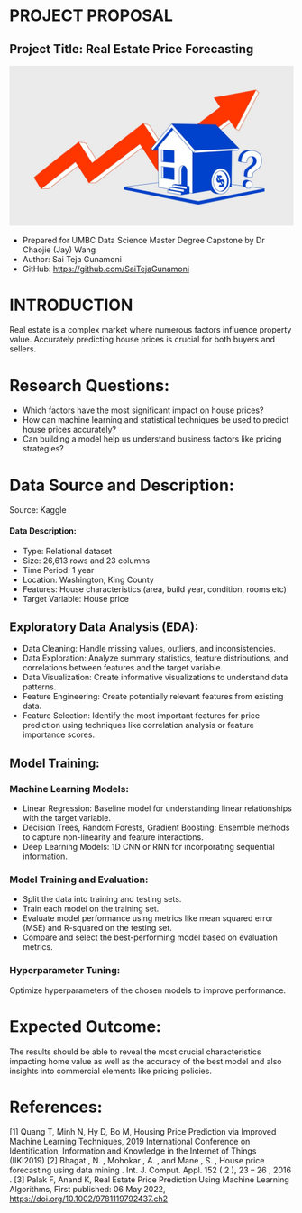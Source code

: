 # PROJECT PROPOSAL

## Project Title: Real Estate Price Forecasting
![ProfilePic](./Realestate.jpg)  
- Prepared for UMBC Data Science Master Degree Capstone by Dr Chaojie (Jay) Wang
- Author: Sai Teja Gunamoni
- GitHub: https://github.com/SaiTejaGunamoni

# INTRODUCTION
Real estate is a complex market where numerous factors influence property value. Accurately predicting house prices is crucial for both buyers and sellers.

# Research Questions:
- Which factors have the most significant impact on house prices?
- How can machine learning and statistical techniques be used to predict house prices accurately?
- Can building a model help us understand business factors like pricing strategies?

# Data Source and Description:
Source: Kaggle

#### Data Description:
- Type: Relational dataset
- Size: 26,613 rows and 23 columns
- Time Period: 1 year
- Location: Washington, King County
- Features: House characteristics (area, build year, condition, rooms etc)
- Target Variable: House price

## Exploratory Data Analysis (EDA):
- Data Cleaning: Handle missing values, outliers, and inconsistencies.
- Data Exploration: Analyze summary statistics, feature distributions, and correlations between features and the target variable.
- Data Visualization: Create informative visualizations to understand data patterns.
- Feature Engineering: Create potentially relevant features from existing data.
- Feature Selection: Identify the most important features for price prediction using techniques like correlation analysis or feature importance scores.

## Model Training: 
### Machine Learning Models:
- Linear Regression: Baseline model for understanding linear relationships with the target variable.
- Decision Trees, Random Forests, Gradient Boosting: Ensemble methods to capture non-linearity and feature interactions.
- Deep Learning Models: 1D CNN or RNN for incorporating sequential information.

### Model Training and Evaluation:
- Split the data into training and testing sets.
- Train each model on the training set.
- Evaluate model performance using metrics like mean squared error (MSE) and R-squared on the testing set.
- Compare and select the best-performing model based on evaluation metrics.

### Hyperparameter Tuning: 
Optimize hyperparameters of the chosen models to improve performance.

# Expected Outcome:
The results should be able to reveal the most crucial characteristics impacting home value as well as the accuracy of the best model and also insights into commercial elements like pricing policies.

# References:
[1] Quang T, Minh N, Hy D, Bo M, Housing Price Prediction via Improved Machine Learning Techniques, 2019 International Conference on Identification, Information and Knowledge in the Internet of Things (IIKI2019)
[2] Bhagat , N. , Mohokar , A. , and Mane , S. , House price forecasting using data mining . Int. J. Comput. Appl. 152 ( 2 ), 23 – 26 , 2016 .
[3] Palak F, Anand K, Real Estate Price Prediction Using Machine Learning Algorithms, First published: 06 May 2022, https://doi.org/10.1002/9781119792437.ch2
